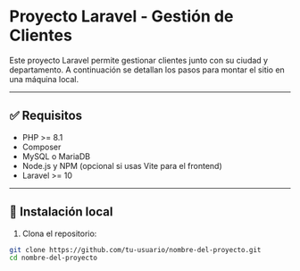 # Proyecto Laravel - Gestión de Clientes

Este proyecto Laravel permite gestionar clientes junto con su ciudad y departamento. A continuación se detallan los pasos para montar el sitio en una máquina local.

---

## ✅ Requisitos

- PHP >= 8.1
- Composer
- MySQL o MariaDB
- Node.js y NPM (opcional si usas Vite para el frontend)
- Laravel >= 10

---

## 🚀 Instalación local

1. Clona el repositorio:

```bash
git clone https://github.com/tu-usuario/nombre-del-proyecto.git
cd nombre-del-proyecto
